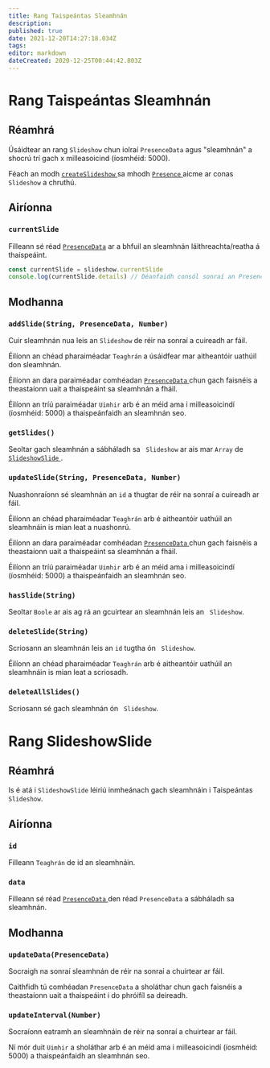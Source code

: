 ```yaml
---
title: Rang Taispeántas Sleamhnán
description:
published: true
date: 2021-12-20T14:27:18.034Z
tags:
editor: markdown
dateCreated: 2020-12-25T00:44:42.803Z
---
```


# Rang Taispeántas Sleamhnán

## Réamhrá

Úsáidtear an rang `Slideshow` chun iolraí ` PresenceData ` agus "sleamhnán" a shocrú trí gach x milleasoicind (íosmhéid: 5000).

Féach an modh [ ` createSlideshow ` ](/dev/presence/class#createslideshow) sa mhodh [ `Presence` ](/dev/presence/class) aicme ar conas ` Slideshow` a chruthú.

## Airíonna

### `currentSlide`

Filleann sé réad [ `PresenceData`](/dev/presence/class#presencedata-interface) ar a bhfuil an sleamhnán láithreachta/reatha á thaispeáint.

```ts
const currentSlide = slideshow.currentSlide
console.log(currentSlide.details) // Déanfaidh consól sonraí an PresenceData a logáil
```

## Modhanna

### `addSlide(String, PresenceData, Number)`

Cuir sleamhnán nua leis an `Slideshow` de réir na sonraí a cuireadh ar fáil.

Éilíonn an chéad pharaiméadar ` Teaghrán ` a úsáidfear mar aitheantóir uathúil don sleamhnán.

Éilíonn an dara paraiméadar comhéadan [ ` PresenceData ` ](/dev/presence/class#presencedata-interface) chun gach faisnéis a theastaíonn uait a thaispeáint sa sleamhnán a fháil.

Éilíonn an tríú paraiméadar ` Uimhir ` arb é an méid ama i milleasoicindí (íosmhéid: 5000) a thaispeánfaidh an sleamhnán seo.

### `getSlides()`

Seoltar gach sleamhnán a sábháladh sa ` Slideshow` ar ais mar ` Array ` de [ ` SlideshowSlide ` ](#slideshowslide-class).

### `updateSlide(String, PresenceData, Number)`

Nuashonraíonn sé sleamhnán an ` id ` a thugtar de réir na sonraí a cuireadh ar fáil.

Éilíonn an chéad pharaiméadar ` Teaghrán ` arb é aitheantóir uathúil an sleamhnáin is mian leat a nuashonrú.

Éilíonn an dara paraiméadar comhéadan [ ` PresenceData ` ](/dev/presence/class#presencedata-interface) chun gach faisnéis a theastaíonn uait a thaispeáint sa sleamhnán a fháil.

Éilíonn an tríú paraiméadar ` Uimhir ` arb é an méid ama i milleasoicindí (íosmhéid: 5000) a thaispeánfaidh an sleamhnán seo.

### `hasSlide(String)`

Seoltar ` Boole ` ar ais ag rá an gcuirtear an sleamhnán leis an ` Slideshow`.

### `deleteSlide(String)`

Scriosann an sleamhnán leis an ` id ` tugtha ón ` Slideshow`.

Éilíonn an chéad pharaiméadar ` Teaghrán ` arb é aitheantóir uathúil an sleamhnáin is mian leat a scriosadh.

### `deleteAllSlides()`

Scriosann sé gach sleamhnán ón ` Slideshow`.

# Rang SlideshowSlide

## Réamhrá

Is é atá i ` SlideshowSlide ` léiriú inmheánach gach sleamhnáin i Taispeántas `Slideshow`.

## Airíonna

### `id`

Filleann ` Teaghrán ` de id an sleamhnáin.

### `data`

Filleann sé réad [ ` PresenceData ` ](/dev/presence/class#presencedata-interface) den réad ` PresenceData ` a sábháladh sa sleamhnán.

## Modhanna

### `updateData(PresenceData)`

Socraigh na sonraí sleamhnán de réir na sonraí a chuirtear ar fáil.

Caithfidh tú comhéadan ` PresenceData ` a sholáthar chun gach faisnéis a theastaíonn uait a thaispeáint i do phróifíl sa deireadh.

### `updateInterval(Number)`

Socraíonn eatramh an sleamhnáin de réir na sonraí a chuirtear ar fáil.

Ní mór duit ` Uimhir ` a sholáthar arb é an méid ama i milleasoicindí (íosmhéid: 5000) a thaispeánfaidh an sleamhnán seo.
